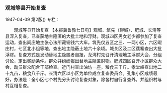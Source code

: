 ### 观城等县开始复查

1947-04-09
第2版()
专栏：

　　观城等县开始复查
    【本报冀鲁豫七日电】观城、筑先（聊城）、肥城、长清等县深入复查，已查获地主隐匿的大批土地和浮财。观城四区男女老少都参加了复查运动，查出阎庄地主张心法所藏铜钱六大车。筑先仅五区之三、一两小区，六区暇庄村，七区北小组等地，查出地主隐蔽土地六十余顷。城关区及二区裴寨查出大批浮财。复查方式是发动替地主隐匿者自报，龙湾村先召开清理地主浮财大会，分组讨论，定出奖励条件。群众并纷纷报出替地主隐匿财物。肥城四区召开小区群众大会，动员群众配合干部检查。近门村查出油坊一座。粮食三千斤。孝堂峪查出地二十九亩，粮食八千斤。长清六区以小区为单位成立复查委员会。孔集小区成绩最好，办法是：全小区七个村先分头讨论复查对象，除各村自行复查外，并组织村与村互相复查。
